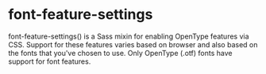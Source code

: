 font-feature-settings
=====================

font-feature-settings() is a Sass mixin for enabling OpenType features via CSS. Support for these features varies based on browser and also based on the fonts that you've chosen to use. Only OpenType (.otf) fonts have support for font features.
